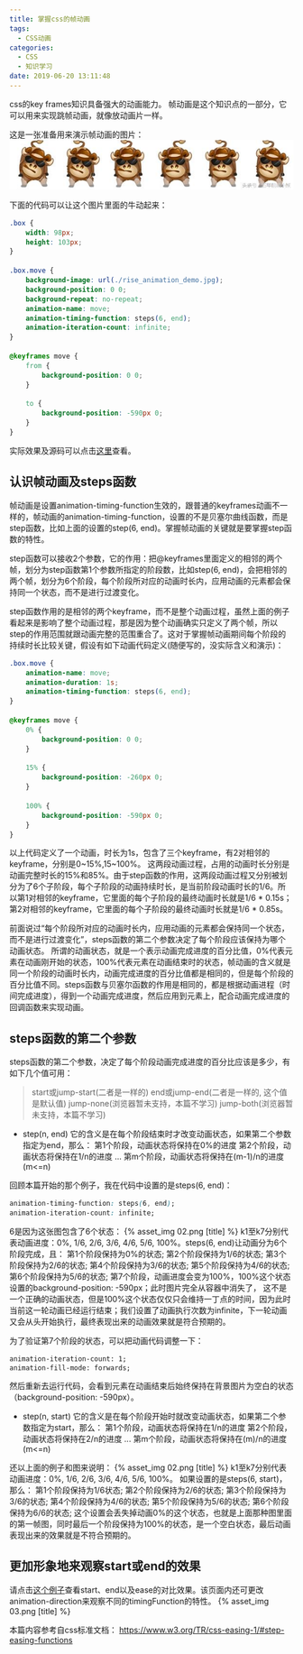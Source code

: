 ```yaml
---
title: 掌握css的帧动画
tags:
  - CSS动画
categories:
  - CSS
  - 知识学习
date: 2019-06-20 13:11:48
---
```



css的key frames知识具备强大的动画能力。 帧动画是这个知识点的一部分，它可以用来实现跳帧动画，就像放动画片一样。 

<!-- more -->
这是一张准备用来演示帧动画的图片：
![](/images/assets/rise_animation_demo.jpg)

下面的代码可以让这个图片里面的牛动起来：
```css
.box {
    width: 98px;
    height: 103px;
}

.box.move {
    background-image: url(./rise_animation_demo.jpg);
    background-position: 0 0;
    background-repeat: no-repeat;
    animation-name: move;
    animation-timing-function: steps(6, end);
    animation-iteration-count: infinite;
}

@keyframes move {
    from {
        background-position: 0 0;
    }

    to {
        background-position: -590px 0;
    }
}
```
实际效果及源码可以点击[这里](/code/css/animation/rise_frame_animation.html)查看。

## 认识帧动画及steps函数
帧动画是设置animation-timing-function生效的，跟普通的keyframes动画不一样的，帧动画的animation-timing-function，设置的不是贝塞尔曲线函数，而是step函数，比如上面的设置的step(6, end)。掌握帧动画的关键就是要掌握step函数的特性。

step函数可以接收2个参数，它的作用：把@keyframes里面定义的相邻的两个帧，划分为step函数第1个参数所指定的阶段数，比如step(6, end)，会把相邻的两个帧，划分为6个阶段，每个阶段所对应的动画时长内，应用动画的元素都会保持同一个状态，而不是进行过渡变化。

step函数作用的是相邻的两个keyframe，而不是整个动画过程，虽然上面的例子看起来是影响了整个动画过程，那是因为整个动画确实只定义了两个帧，所以step的作用范围就跟动画完整的范围重合了。这对于掌握帧动画期间每个阶段的持续时长比较关键，假设有如下动画代码定义(随便写的，没实际含义和演示)：
```css
.box.move {
    animation-name: move;
    animation-duration: 1s;
    animation-timing-function: steps(6, end);
}

@keyframes move {
    0% {
        background-position: 0 0;
    }

    15% {
        background-position: -260px 0;
    }

    100% {
        background-position: -590px 0;
    }
}
```
以上代码定义了一个动画，时长为1s，包含了三个keyframe，有2对相邻的keyframe，分别是0~15%,15~100%。 这两段动画过程，占用的动画时长分别是动画完整时长的15%和85%。由于step函数的作用，这两段动画过程又分别被划分为了6个子阶段，每个子阶段的动画持续时长，是当前阶段动画时长的1/6。所以第1对相邻的keyframe，它里面的每个子阶段的最终动画时长就是1/6 \* 0.15s；第2对相邻的keyframe，它里面的每个子阶段的最终动画时长就是1/6 \* 0.85s。

前面说过“每个阶段所对应的动画时长内，应用动画的元素都会保持同一个状态，而不是进行过渡变化”，steps函数的第二个参数决定了每个阶段应该保持为哪个动画状态。 所谓的动画状态，就是一个表示动画完成进度的百分比值，0%代表元素在动画刚开始的状态，100%代表元素在动画结束时的状态，帧动画的含义就是同一个阶段的动画时长内，动画完成进度的百分比值都是相同的，但是每个阶段的百分比值不同。steps函数与贝塞尔函数的作用是相同的，都是根据动画进程（时间完成进度），得到一个动画完成进度，然后应用到元素上，配合动画完成进度的回调函数来实现动画。 

## steps函数的第二个参数
steps函数的第二个参数，决定了每个阶段动画完成进度的百分比应该是多少，有如下几个值可用：
>start或jump-start(二者是一样的)
end或jump-end(二者是一样的, 这个值是默认值)
jump-none(浏览器暂未支持，本篇不学习)
jump-both(浏览器暂未支持，本篇不学习)

* step(n, end)
它的含义是在每个阶段结束时才改变动画状态，如果第二个参数指定为end，那么：
第1个阶段，动画状态将保持在0%的进度
第2个阶段，动画状态将保持在1/n的进度
...
第m个阶段，动画状态将保持在(m-1)/n的进度(m<=n)

回顾本篇开始的那个例子，我在代码中设置的是steps(6, end)：
```css
animation-timing-function: steps(6, end);
animation-iteration-count: infinite;
```
6是因为这张图包含了6个状态：
{% asset_img 02.png [title] %}
k1至k7分别代表动画进度：0%, 1/6, 2/6, 3/6, 4/6, 5/6, 100%。steps(6, end)让动画分为6个阶段完成，且：
第1个阶段保持为0%的状态;
第2个阶段保持为1/6的状态;
第3个阶段保持为2/6的状态;
第4个阶段保持为3/6的状态;
第5个阶段保持为4/6的状态;
第6个阶段保持为5/6的状态;
第7个阶段，动画进度会变为100%，100%这个状态设置的background-position: -590px；此时图片完全从容器中消失了， 这不是一个正确的动画状态，但是100%这个状态仅仅只会维持一丁点的时间，因为此时当前这一轮动画已经运行结束；我们设置了动画执行次数为infinite，下一轮动画又会从头开始执行，最终表现出来的动画效果就是符合预期的。

为了验证第7个阶段的状态，可以把动画代码调整一下：
```
animation-iteration-count: 1;
animation-fill-mode: forwards;
```
然后重新去运行代码，会看到元素在动画结束后始终保持在背景图片为空白的状态（background-position: -590px）。

* step(n, start)
它的含义是在每个阶段开始时就改变动画状态，如果第二个参数指定为start，那么：
第1个阶段，动画状态将保持在1/n的进度
第2个阶段，动画状态将保持在2/n的进度
...
第m个阶段，动画状态将保持在(m)/n的进度(m<=n)

还以上面的例子和图来说明：
{% asset_img 02.png [title] %}
k1至k7分别代表动画进度：0%, 1/6, 2/6, 3/6, 4/6, 5/6, 100%。 如果设置的是steps(6, start)，那么：
第1个阶段保持为1/6状态;
第2个阶段保持为2/6的状态;
第3个阶段保持为3/6的状态;
第4个阶段保持为4/6的状态;
第5个阶段保持为5/6的状态;
第6个阶段保持为6/6的状态;
这个设置会丢失掉动画0%的这个状态，也就是上面那种图里面的第一帧图，同时最后一个阶段保持为100%的状态，是一个空白状态，最后动画表现出来的效果就是不符合预期的。

## 更加形象地来观察start或end的效果
请点击[这个例子](/code/css/animation/rise_frame_animation2.html)查看start、end以及ease的对比效果。该页面内还可更改animation-direction来观察不同的timingFunction的特性。
{% asset_img 03.png [title] %}

本篇内容参考自css标准文档： https://www.w3.org/TR/css-easing-1/#step-easing-functions
